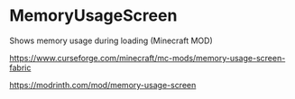 # MemoryUsageScreen
Shows memory usage during loading (Minecraft MOD)

https://www.curseforge.com/minecraft/mc-mods/memory-usage-screen-fabric

https://modrinth.com/mod/memory-usage-screen
